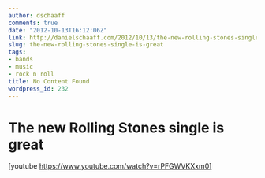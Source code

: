 ```yaml
---
author: dschaaff
comments: true
date: "2012-10-13T16:12:06Z"
link: http://danielschaaff.com/2012/10/13/the-new-rolling-stones-single-is-great/
slug: the-new-rolling-stones-single-is-great
tags:
- bands
- music
- rock n roll
title: No Content Found
wordpress_id: 232
---
```


# The new Rolling Stones single is great




[youtube https://www.youtube.com/watch?v=rPFGWVKXxm0]
